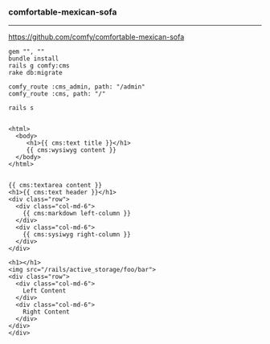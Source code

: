 ### comfortable-mexican-sofa
---

https://github.com/comfy/comfortable-mexican-sofa

```
gem "", ""
bundle install
rails g comfy:cms
rake db:migrate

comfy_route :cms_admin, path: "/admin"
comfy_route :cms, path: "/"

rails s

```

```ruby

```

```
<html>
  <body>
     <h1>{{ cms:text title }}</h1>
     {{ cms:wysiwyg content }}
  </body>
</html>


{{ cms:textarea content }}
<h1>{{ cms:text header }}</h1>
<div class="row">
  <div class="col-md-6">
    {{ cms:markdown left-column }}
  </div>
  <div class="col-md-6">
    {{ cms:sysiwyg right-column }}
  </div>
</div>

<h1></h1>
<img src="/rails/active_storage/foo/bar">
<div class="row">
  <div class="col-md-6">
    Left Content
  </div>
  <div class="col-md-6">
    Right Content
  </div>
</div>
</div>



```


